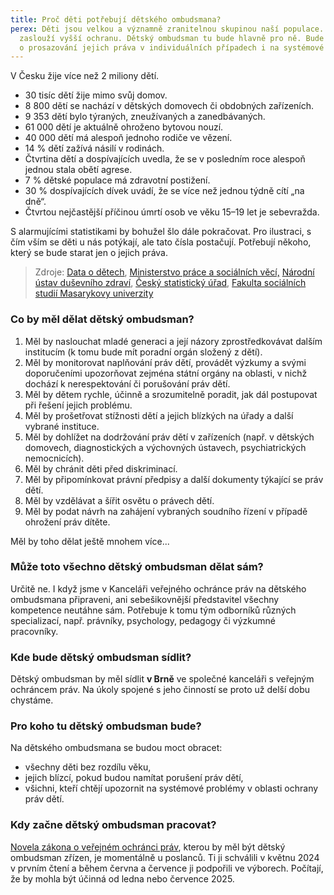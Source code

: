 ```yaml
---
title: Proč děti potřebují dětského ombudsmana?
perex: Děti jsou velkou a významně zranitelnou skupinou naší populace. Proto si
  zaslouží vyšší ochranu. Dětský ombudsman tu bude hlavně pro ně. Bude se starat
  o prosazování jejich práva v individuálních případech i na systémové úrovni.
---
```

V Česku žije více než 2 miliony dětí. 

* 30 tisíc dětí žije mimo svůj domov. 
* 8 800 dětí se nachází v dětských domovech či obdobných zařízeních. 
* 9 353 dětí bylo týraných, zneužívaných a zanedbávaných. 
* 61 000 dětí je aktuálně ohroženo bytovou nouzí. 
* 40 000 dětí má alespoň jednoho rodiče ve vězení. 
* 14 % dětí zažívá násilí v rodinách. 
* Čtvrtina dětí a dospívajících uvedla, že se v posledním roce alespoň jednou stala obětí agrese. 
* 7 % dětské populace má zdravotní postižení. 
* 30 % dospívajících dívek uvádí, že se více než jednou týdně cítí „na dně“. 
* Čtvrtou nejčastější příčinou úmrtí osob ve věku 15–19 let je sebevražda. 

S alarmujícími statistikami by bohužel šlo dále pokračovat. Pro ilustraci, s čím vším se děti u nás potýkají, ale tato čísla postačují. Potřebují někoho, který se bude starat jen o jejich práva.

> Zdroje: [Data o dětech](https://dataodetech.cz/display/22), [Ministerstvo práce a sociálních věcí,](https://www.mpsv.cz/statistiky-1) [Národní ústav duševního zdraví](https://dzda.cz/), [Český statistický úřad](https://csu.gov.cz/produkty/deti-se-zdravotnim-postizenim-a-osoby-se-zdravotnim-postizenim-zijici-mimo-soukrome-domacnosti-2017-2018), [Fakulta sociálních studií Masarykovy univerzity](https://irtis.muni.cz/media/3137006/eu_kids_online_report_2018_cz_main.pdf)

### Co by měl dělat dětský ombudsman?

1. Měl by naslouchat mladé generaci a její názory zprostředkovávat dalším institucím (k tomu bude mít poradní orgán složený z dětí).
2. Měl by monitorovat naplňování práv dětí, provádět výzkumy a svými doporučeními upozorňovat zejména státní orgány na oblasti, v nichž dochází k nerespektování či porušování práv dětí. 
3. Měl by dětem rychle, účinně a srozumitelně poradit, jak dál postupovat při řešení jejich problému.
4. Měl by prošetřovat stížnosti dětí a jejich blízkých na úřady a další vybrané instituce. 
5. Měl by dohlížet na dodržování práv dětí v zařízeních (např. v dětských domovech, diagnostických a výchovných ústavech, psychiatrických nemocnicích).
6. Měl by chránit děti před diskriminací.
7. Měl by připomínkovat právní předpisy a další dokumenty týkající se práv dětí.
8. Měl by vzdělávat a šířit osvětu o právech dětí.
9. Měl by podat návrh na zahájení vybraných soudního řízení v případě ohrožení práv dítěte. 

Měl by toho dělat ještě mnohem více... 

### Může toto všechno dětský ombudsman dělat sám?

Určitě ne. I když jsme v Kanceláři veřejného ochránce práv na dětského ombudsmana připraveni, ani sebešikovnější představitel všechny kompetence neutáhne sám. Potřebuje k tomu tým odborníků různých specializací, např. právníky, psychology, pedagogy či výzkumné pracovníky.

### Kde bude dětský ombudsman sídlit? 

Dětský ombudsman by měl sídlit **v Brně** ve společné kanceláři s veřejným ochráncem práv. Na úkoly spojené s jeho činností se proto už delší dobu chystáme. 

### Pro koho tu dětský ombudsman bude?

Na dětského ombudsmana se budou moct obracet: 

* všechny děti bez rozdílu věku, 
* jejich blízcí, pokud budou namítat porušení práv dětí,
* všichni, kteří chtějí upozornit na systémové problémy v oblasti ochrany práv dětí. 

### Kdy začne dětský ombudsman pracovat?

[Novela zákona o veřejném ochránci práv](https://www.psp.cz/sqw/historie.sqw?o=9&T=688), kterou by měl být dětský ombudsman zřízen, je momentálně u poslanců. Ti ji schválili v květnu 2024 v prvním čtení a během června a července ji podpořili ve výborech. Počítají, že by mohla být účinná od ledna nebo července 2025.